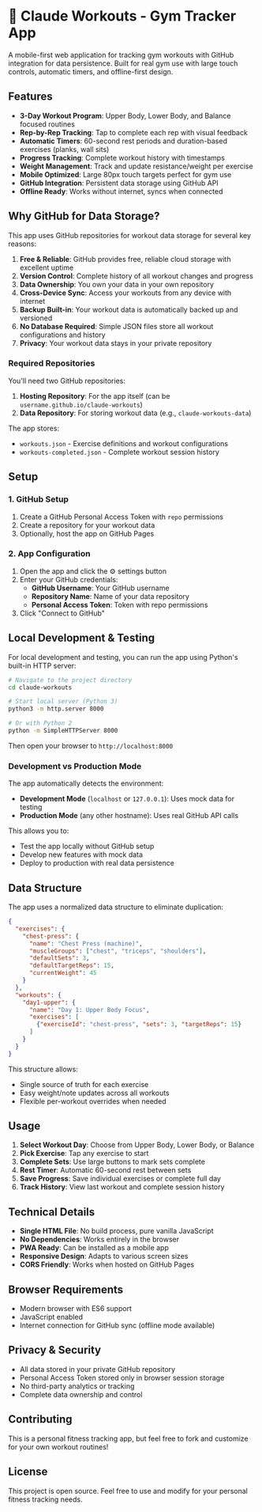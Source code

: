 # 💪 Claude Workouts - Gym Tracker App

A mobile-first web application for tracking gym workouts with GitHub integration for data persistence. Built for real gym use with large touch controls, automatic timers, and offline-first design.

## Features

- **3-Day Workout Program**: Upper Body, Lower Body, and Balance focused routines
- **Rep-by-Rep Tracking**: Tap to complete each rep with visual feedback
- **Automatic Timers**: 60-second rest periods and duration-based exercises (planks, wall sits)
- **Progress Tracking**: Complete workout history with timestamps
- **Weight Management**: Track and update resistance/weight per exercise
- **Mobile Optimized**: Large 80px touch targets perfect for gym use
- **GitHub Integration**: Persistent data storage using GitHub API
- **Offline Ready**: Works without internet, syncs when connected

## Why GitHub for Data Storage?

This app uses GitHub repositories for workout data storage for several key reasons:

1. **Free & Reliable**: GitHub provides free, reliable cloud storage with excellent uptime
2. **Version Control**: Complete history of all workout changes and progress
3. **Data Ownership**: You own your data in your own repository
4. **Cross-Device Sync**: Access your workouts from any device with internet
5. **Backup Built-in**: Your workout data is automatically backed up and versioned
6. **No Database Required**: Simple JSON files store all workout configurations and history
7. **Privacy**: Your workout data stays in your private repository

### Required Repositories

You'll need two GitHub repositories:

1. **Hosting Repository**: For the app itself (can be `username.github.io/claude-workouts`)
2. **Data Repository**: For storing workout data (e.g., `claude-workouts-data`)

The app stores:
- `workouts.json` - Exercise definitions and workout configurations
- `workouts-completed.json` - Complete workout session history

## Setup

### 1. GitHub Setup

1. Create a GitHub Personal Access Token with `repo` permissions
2. Create a repository for your workout data
3. Optionally, host the app on GitHub Pages

### 2. App Configuration

1. Open the app and click the ⚙️ settings button
2. Enter your GitHub credentials:
   - **GitHub Username**: Your GitHub username
   - **Repository Name**: Name of your data repository
   - **Personal Access Token**: Token with repo permissions
3. Click "Connect to GitHub"

## Local Development & Testing

For local development and testing, you can run the app using Python's built-in HTTP server:

```bash
# Navigate to the project directory
cd claude-workouts

# Start local server (Python 3)
python3 -m http.server 8000

# Or with Python 2
python -m SimpleHTTPServer 8000
```

Then open your browser to `http://localhost:8000`

### Development vs Production Mode

The app automatically detects the environment:

- **Development Mode** (`localhost` or `127.0.0.1`): Uses mock data for testing
- **Production Mode** (any other hostname): Uses real GitHub API calls

This allows you to:
- Test the app locally without GitHub setup
- Develop new features with mock data
- Deploy to production with real data persistence

## Data Structure

The app uses a normalized data structure to eliminate duplication:

```json
{
  "exercises": {
    "chest-press": {
      "name": "Chest Press (machine)",
      "muscleGroups": ["chest", "triceps", "shoulders"],
      "defaultSets": 3,
      "defaultTargetReps": 15,
      "currentWeight": 45
    }
  },
  "workouts": {
    "day1-upper": {
      "name": "Day 1: Upper Body Focus",
      "exercises": [
        {"exerciseId": "chest-press", "sets": 3, "targetReps": 15}
      ]
    }
  }
}
```

This structure allows:
- Single source of truth for each exercise
- Easy weight/note updates across all workouts
- Flexible per-workout overrides when needed

## Usage

1. **Select Workout Day**: Choose from Upper Body, Lower Body, or Balance
2. **Pick Exercise**: Tap any exercise to start
3. **Complete Sets**: Use large buttons to mark sets complete
4. **Rest Timer**: Automatic 60-second rest between sets
5. **Save Progress**: Save individual exercises or complete full day
6. **Track History**: View last workout and complete session history

## Technical Details

- **Single HTML File**: No build process, pure vanilla JavaScript
- **No Dependencies**: Works entirely in the browser
- **PWA Ready**: Can be installed as a mobile app
- **Responsive Design**: Adapts to various screen sizes
- **CORS Friendly**: Works when hosted on GitHub Pages

## Browser Requirements

- Modern browser with ES6 support
- JavaScript enabled
- Internet connection for GitHub sync (offline mode available)

## Privacy & Security

- All data stored in your private GitHub repository
- Personal Access Token stored only in browser session storage
- No third-party analytics or tracking
- Complete data ownership and control

## Contributing

This is a personal fitness tracking app, but feel free to fork and customize for your own workout routines!

## License

This project is open source. Feel free to use and modify for your personal fitness tracking needs.